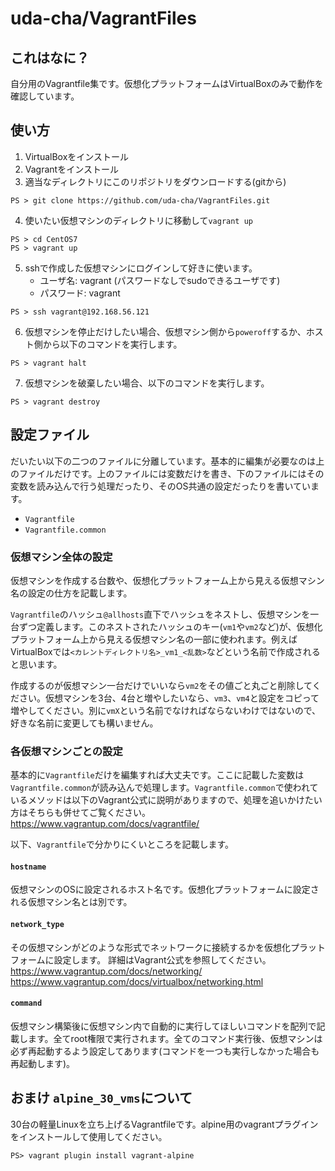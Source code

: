 # uda-cha/VagrantFiles

## これはなに？

自分用のVagrantfile集です。仮想化プラットフォームはVirtualBoxのみで動作を確認しています。

## 使い方

1. VirtualBoxをインストール
2. Vagrantをインストール
3. 適当なディレクトリにこのリポジトリをダウンロードする(gitから)
```
PS > git clone https://github.com/uda-cha/VagrantFiles.git
```
4. 使いたい仮想マシンのディレクトリに移動して`vagrant up`
```
PS > cd CentOS7
PS > vagrant up
```
5. sshで作成した仮想マシンにログインして好きに使います。
   - ユーザ名: vagrant (パスワードなしでsudoできるユーザです)
   - パスワード: vagrant
```
PS > ssh vagrant@192.168.56.121
```
6. 仮想マシンを停止だけしたい場合、仮想マシン側から`poweroff`するか、ホスト側から以下のコマンドを実行します。
```
PS > vagrant halt
```
7. 仮想マシンを破棄したい場合、以下のコマンドを実行します。
```
PS > vagrant destroy
```

## 設定ファイル

だいたい以下の二つのファイルに分離しています。基本的に編集が必要なのは上のファイルだけです。上のファイルには変数だけを書き、下のファイルにはその変数を読み込んで行う処理だったり、そのOS共通の設定だったりを書いています。
- `Vagrantfile`
- `Vagrantfile.common`

### 仮想マシン全体の設定

仮想マシンを作成する台数や、仮想化プラットフォーム上から見える仮想マシン名の設定の仕方を記載します。

`Vagrantfile`のハッシュ`@allhosts`直下でハッシュをネストし、仮想マシンを一台ずつ定義します。このネストされたハッシュのキー(`vm1`や`vm2`など)が、仮想化プラットフォーム上から見える仮想マシン名の一部に使われます。例えばVirtualBoxでは`<カレントディレクトリ名>_vm1_<乱数>`などという名前で作成されると思います。

作成するのが仮想マシン一台だけでいいなら`vm2`をその値ごと丸ごと削除してください。仮想マシンを3台、4台と増やしたいなら、`vm3`、`vm4`と設定をコピって増やしてください。別に`vmX`という名前でなければならないわけではないので、好きな名前に変更しても構いません。

### 各仮想マシンごとの設定

基本的に`Vagrantfile`だけを編集すれば大丈夫です。ここに記載した変数は`Vagrantfile.common`が読み込んで処理します。`Vagrantfile.common`で使われているメソッドは以下のVagrant公式に説明がありますので、処理を追いかけたい方はそちらも併せてご覧ください。
https://www.vagrantup.com/docs/vagrantfile/

以下、`Vagrantfile`で分かりにくいところを記載します。

#### `hostname`
仮想マシンのOSに設定されるホスト名です。仮想化プラットフォームに設定される仮想マシン名とは別です。

#### `network_type`

その仮想マシンがどのような形式でネットワークに接続するかを仮想化プラットフォームに設定します。
詳細はVagrant公式を参照してください。
https://www.vagrantup.com/docs/networking/
https://www.vagrantup.com/docs/virtualbox/networking.html

#### `command`

仮想マシン構築後に仮想マシン内で自動的に実行してほしいコマンドを配列で記載します。全てroot権限で実行されます。全てのコマンド実行後、仮想マシンは必ず再起動するよう設定してあります(コマンドを一つも実行しなかった場合も再起動します)。

## おまけ `alpine_30_vms`について

30台の軽量Linuxを立ち上げるVagrantfileです。alpine用のvagrantプラグインをインストールして使用してください。
```
PS> vagrant plugin install vagrant-alpine
```
